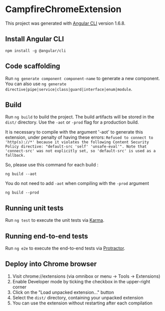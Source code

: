 # CampfireChromeExtension

This project was generated with [Angular CLI](https://github.com/angular/angular-cli) version 1.6.8.

## Install Angular CLI

```
npm install -g @angular/cli
```

## Code scaffolding

Run `ng generate component component-name` to generate a new component. You can also use `ng generate directive|pipe|service|class|guard|interface|enum|module`.

## Build

Run `ng build` to build the project. The build artifacts will be stored in the `dist/` directory. Use the `-aot` or `-prod` flag for a production build.

It is necessary to compile with the argument '-aot' to generate this extension, under penalty of having these errors:
`Refused to connect to 'http(s)://*' because it violates the following Content Security Policy directive: "default-src 'self' 'unsafe-eval'". Note that 'connect-src' was not explicitly set, so 'default-src' is used as a fallback.`

So, please use this command for each build :
```
ng build --aot
```

You do not need to add `-aot` when compiling with the `-prod` argument
```
ng build --prod
```

## Running unit tests

Run `ng test` to execute the unit tests via [Karma](https://karma-runner.github.io).

## Running end-to-end tests

Run `ng e2e` to execute the end-to-end tests via [Protractor](http://www.protractortest.org/).

## Deploy into Chrome browser

1. Visit chrome://extensions (via omnibox or menu -> Tools -> Extensions)
2. Enable Developer mode by ticking the checkbox in the upper-right corner
3. Click on the "Load unpacked extension..." button
4. Select the `dist/` directory, containing your unpacked extension
5. You can use the extension without restarting after each compilation
